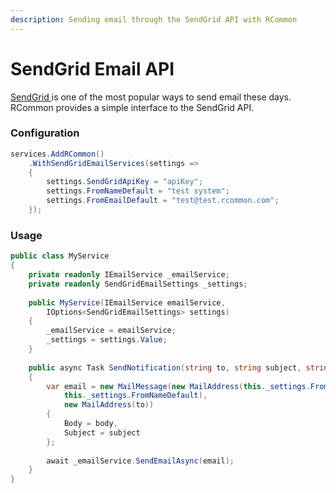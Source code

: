 ```yaml
---
description: Sending email through the SendGrid API with RCommon
---
```


# SendGrid Email API

[SendGrid ](https://sendgrid.com/solutions/email-api/)is one of the most popular ways to send email these days.  RCommon provides a simple interface to the SendGrid API.

### Configuration

```csharp
services.AddRCommon()
    .WithSendGridEmailServices(settings =>
    {
        settings.SendGridApiKey = "apiKey";
        settings.FromNameDefault = "test system";
        settings.FromEmailDefault = "test@test.rcommon.com";
    });
```

### Usage

```csharp
public class MyService
{
    private readonly IEmailService _emailService;
    private readonly SendGridEmailSettings _settings;
    
    public MyService(IEmailService emailService, 
        IOptions<SendGridEmailSettings> settings)
    {
        _emailService = emailService;
        _settings = settings.Value;
    }
    
    public async Task SendNotification(string to, string subject, string body)
    {
        var email = new MailMessage(new MailAddress(this._settings.FromEmailDefault, 
            this._settings.FromNameDefault), 
            new MailAddress(to))
        {
            Body = body,
            Subject = subject
        };
    
        await _emailService.SendEmailAsync(email);
    }
}
```
